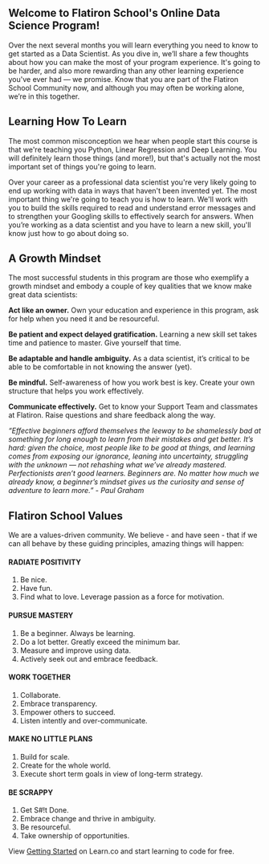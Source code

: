 ## Welcome to Flatiron School's Online Data Science Program!
Over the next several months you will learn everything you need to know to get started as a Data Scientist. As you dive in, we’ll share a few thoughts about how you can make the most of your program experience. It's going to be harder, and also more rewarding than any other learning experience you've ever had — we promise. Know that you are part of the Flatiron School Community now, and although you may often be working alone, we’re in this together.

## Learning How To Learn
The most common misconception we hear when people start this course is that we're teaching you Python, Linear Regression and Deep Learning. You will definitely learn those things (and more!), but that's actually not the most important set of things you're going to learn. 

Over your career as a professional data scientist you're very likely going to end up working with data in ways that haven't been invented yet. The most important thing we're going to teach you is how to learn. We'll work with you to build the skills required to read and understand error messages and to strengthen your Googling skills to effectively search for answers. When you’re working as a data scientist and you have to learn a new skill, you'll know just how to go about doing so. 
## A Growth Mindset
The most successful students in this program are those who exemplify a growth mindset and embody a couple of key qualities that we know make great data scientists:
 
**Act like an owner.** Own your education and experience in this program, ask for help when you need it and be resourceful. 

**Be patient and expect delayed gratification.** Learning a new skill set takes time and patience to master. Give yourself that time. 
 
**Be adaptable and handle ambiguity.** As a data scientist, it’s critical to be able to be comfortable in not knowing the answer (yet).
 
**Be mindful.** Self-awareness of how you work best is key. Create your own structure that helps you work effectively. 
 
**Communicate effectively.** Get to know your Support Team and classmates at Flatiron. Raise questions and share feedback along the way. 
 
*“Effective beginners afford themselves the leeway to be shamelessly bad at something for long enough to learn from their mistakes and get better. It’s hard: given the choice, most people like to be good at things, and learning comes from exposing our ignorance, leaning into uncertainty, struggling with the unknown — not rehashing what we’ve already mastered. Perfectionists aren’t good learners. Beginners are. No matter how much we already know, a beginner’s mindset gives us the curiosity and sense of adventure to learn more.” - Paul Graham*


## Flatiron School Values
We are a values-driven community. We believe - and have seen - that if we can all behave by these guiding principles, amazing things will happen:

#### RADIATE POSITIVITY
1. Be nice.
2. Have fun.
3. Find what to love. Leverage passion as a force for motivation.

#### PURSUE MASTERY
1. Be a beginner. Always be learning.
2. Do a lot better. Greatly exceed the minimum bar.
3. Measure and improve using data.
4. Actively seek out and embrace feedback.

#### WORK TOGETHER
1. Collaborate.
2. Embrace transparency.
3. Empower others to succeed.
4. Listen intently and over-communicate.

#### MAKE NO LITTLE PLANS
1. Build for scale.
2. Create for the whole world.
3. Execute short term goals in view of long-term strategy.

#### BE SCRAPPY
1. Get S#!t Done.
2. Embrace change and thrive in ambiguity.
3. Be resourceful.
4. Take ownership of opportunities.


<p class='util--hide'>View <a href='https://learn.co/lessons/getting-started'>Getting Started</a> on Learn.co and start learning to code for free.</p>
